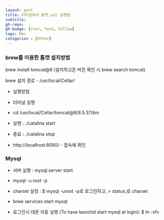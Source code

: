 ```yaml
---
layout: post
title: 터미널에서 톰캣,sql 실행법
subtitle: 
gh-repo: 
gh-badge: [star, fork, follow]
tags: Mac
categories : [Other]
---
```


### brew를 이용한  톰캣 설치방법 


brew install tomcat@8    (설치하고픈 버전 확인 시 brew search tomcat)


brew 설치 경로  - /usr/local/Cellar/

* 실행방법
- 터미널 실행
- cd /usr/local/Cellar/tomcat@8/8.5.37/bin
- 실행 : ./catalina start
- 종료 : ./catalina stop

- http://localhost:8080/ - 접속해 확인


### Mysql

- 서버 실행 : mysql.server start
- mysql -u root -p

- charset 설정 : $ mysql -uroot -p로 로그인하고, > status;로 charset 
- brew services start mysql
- 로그인시 데몬 자동 실행 (To have launchd start mysql at login): $ ln -sfv 